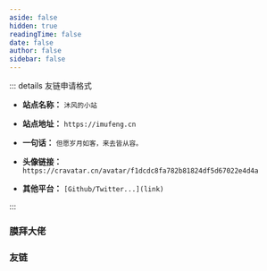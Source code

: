 ```yaml
---
aside: false
hidden: true
readingTime: false
date: false
author: false
sidebar: false
---
```


::: details 友链申请格式


- **站点名称：** `沐风的小站`

- **站点地址：** `https://imufeng.cn`

- **一句话：** `但愿岁月如客，来去皆从容。`

- **头像链接：** `https://cravatar.cn/avatar/f1dcdc8fa782b81824df5d67022e4d4a`

- **其他平台：** `[Github/Twitter...](link)`


:::
<script setup>
	import { VPTeamMembers } from 'vitepress/theme';
  const webSiteSvg = '<svg t="1696924383734" class="icon" viewBox="0 0 1024 1024" version="1.1" xmlns="http://www.w3.org/2000/svg" p-id="1978" xmlns:xlink="http://www.w3.org/1999/xlink" width="200" height="200"><path d="M736 864H288c-17.6 0-32 14.4-32 32s14.4 32 32 32h448c17.6 0 32-14.4 32-32s-14.4-32-32-32zM832 96H192c-70.4 0-128 57.6-128 128v416c0 70.4 57.6 128 128 128h640c70.4 0 128-57.6 128-128V224c0-70.4-57.6-128-128-128zM576 544c0 17.6-14.4 32-32 32H288c-17.6 0-32-14.4-32-32s14.4-32 32-32h256c17.6 0 32 14.4 32 32z m192-224c0 17.6-14.4 32-32 32H288c-17.6 0-32-14.4-32-32s14.4-32 32-32h448c17.6 0 32 14.4 32 32z" p-id="1979"></path></svg>'; 
	const authoritys = [
      {
        avatar: 'https://cdn.imufeng.cn/imufeng/7459409-1f4ded40bd47b544.webp',
        name: 'Evan You',
        title: 'Creator',
        links: [
          { icon: {svg: webSiteSvg}, link: 'https://evanyou.me/' },
          { icon: 'github', link: 'https://github.com/yyx990803' },
          { icon: 'twitter', link: 'https://twitter.com/youyuxi' }
        ]
      },
      {
        avatar: 'https://cdn.imufeng.cn/imufeng/ruanyifeng.jpg',
        name: '阮一峰',
        title: '一个从未谋面的引路人',
        links: [
          { icon: {svg: webSiteSvg}, link: 'https://www.ruanyifeng.com/' },
          { icon: 'github', link: 'https://github.com/ruanyf' },
          { icon: 'twitter', link: 'https://twitter.com/ruanyf' }
        ]
      },
    ];
const friends = [
      {
        avatar: 'https://cdn.imufeng.cn/mblog/202310101659259.png',
        name: 'Manggo\'s Zone',
        title: '前端交流技术分享',
        links: [
          { icon: {svg: webSiteSvg}, link: 'https://www.manggo.cn/' },
        ]
      },
      {
        avatar: 'https://sugarat.top/logo.png',
        name: '粥里有勺糖',
        title: '你的指尖,拥有改变世界的力量',
        links: [
          { icon: {svg: webSiteSvg}, link: 'https://sugarat.top/' },
          { icon: 'github' , link: 'https://github.com/ATQQ' },
          { icon: 'twitter' , link: 'https://twitter.com/Mr_XiaoZou' },
        ]
      },
      {
        avatar: 'https://img2.moeblog.vip/images/ev3v.png',
        name: '白の后花园',
        title: '一片互联网自留地',
        links: [
          { icon: {svg: webSiteSvg}, link: 'https://justmyblog.net/' },
          { icon: 'twitter', link: 'https://twitter.com/verymoes' },
          { icon: 'github', link: 'https://github.com/verymoe' }
        ]
      },
      {
        avatar: 'https://static.lty.fun/weblogo/my.jpg',
        name: 'Luminous’ Home',
        title: '记录生活中的点滴',
        links: [
          { icon: {svg: webSiteSvg}, link: 'https://luotianyi.vc/' },
        ]
      },
      {
        avatar: 'https://www.aicsuk.net/imgs/avatar1.jpg',
        name: 'Aicsukの世界',
        title: '一个小小的博客',
        links: [
          { icon: {svg: webSiteSvg}, link: 'https://www.aicsuk.net' },
          { icon: "github", link: 'https://github.com/aicsuk' },
        ]
      },
]
</script>

### 膜拜大佬

<VPTeamMembers size="medium" :members="authoritys" />

### 友链

<VPTeamMembers size="small" :members="friends" />